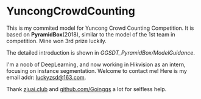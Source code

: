 # YuncongCrowdCounting

This is my commited model for Yuncong Crowd Counting Competition. It is based on **PyramidBox**(2018), similar to the model of the 1st team in competition. Mine won 3rd prize luckily.

The detailed introduction is shown in _GGSDT_PyramidBox/ModelGuidance_.

I'm a noob of DeepLearning, and now working in Hikvision as an intern, focusing on instance segmentation. Welcome to contact me! Here is my email addr: luckyzsd@163.com.


Thank [zjuai.club](https://zjuai.club) and [github.com/Goingqs](https://github.com/Goingqs/PyramidBox/) a lot for selfless help.
